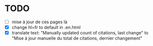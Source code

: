 # TODO

- [ ] mise à jour de ces pages là
- [x] change hl=fr to default in .en.html
- [x] translate text: "Manually updated count of citations, last change" to "Mise à jour manuelle du total de citations, dernier changement"
